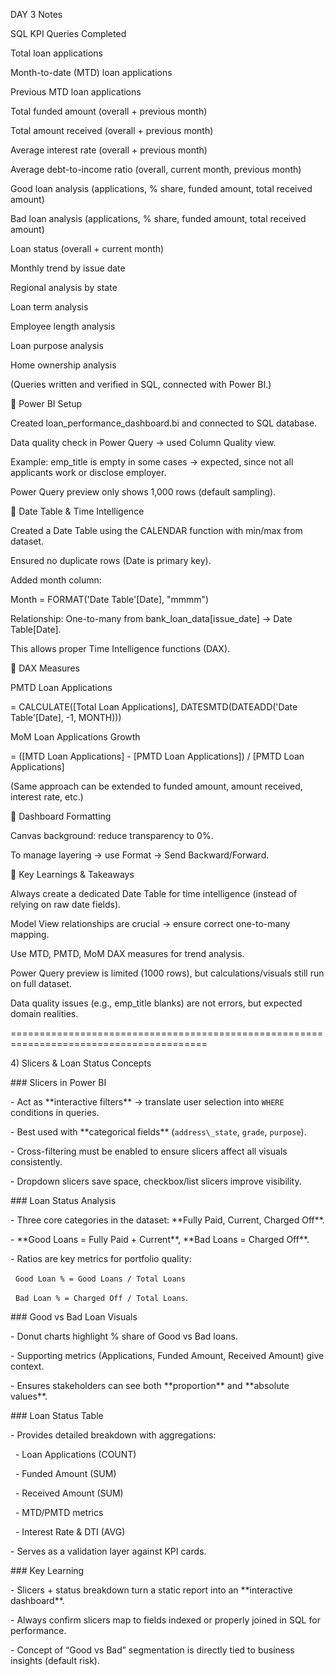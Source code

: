 DAY 3 Notes



SQL KPI Queries Completed

Total loan applications

Month-to-date (MTD) loan applications

Previous MTD loan applications

Total funded amount (overall + previous month)

Total amount received (overall + previous month)

Average interest rate (overall + previous month)

Average debt-to-income ratio (overall, current month, previous month)

Good loan analysis (applications, % share, funded amount, total received amount)

Bad loan analysis (applications, % share, funded amount, total received amount)

Loan status (overall + current month)

Monthly trend by issue date

Regional analysis by state

Loan term analysis

Employee length analysis

Loan purpose analysis

Home ownership analysis

(Queries written and verified in SQL, connected with Power BI.)



🔗 Power BI Setup

Created loan\_performance\_dashboard.bi and connected to SQL database.



Data quality check in Power Query → used Column Quality view.

Example: emp\_title is empty in some cases → expected, since not all applicants work or disclose employer.

Power Query preview only shows 1,000 rows (default sampling).

📅 Date Table \& Time Intelligence

Created a Date Table using the CALENDAR function with min/max from dataset.

Ensured no duplicate rows (Date is primary key).

Added month column:

Month = FORMAT('Date Table'\[Date], "mmmm")



Relationship: One-to-many from bank\_loan\_data\[issue\_date] → Date Table\[Date].



This allows proper Time Intelligence functions (DAX).



📐 DAX Measures

PMTD Loan Applications

= CALCULATE(\[Total Loan Applications],
DATESMTD(DATEADD('Date Table'\[Date], -1, MONTH)))



MoM Loan Applications Growth

= (\[MTD Loan Applications] - \[PMTD Loan Applications])
/ \[PMTD Loan Applications]



(Same approach can be extended to funded amount, amount received, interest rate, etc.)

🎨 Dashboard Formatting

Canvas background: reduce transparency to 0%.

To manage layering → use Format → Send Backward/Forward.

📌 Key Learnings \& Takeaways

Always create a dedicated Date Table for time intelligence (instead of relying on raw date fields).

Model View relationships are crucial → ensure correct one-to-many mapping.

Use MTD, PMTD, MoM DAX measures for trend analysis.

Power Query preview is limited (1000 rows), but calculations/visuals still run on full dataset.

Data quality issues (e.g., emp\_title blanks) are not errors, but expected domain realities.



========================================================================================

4\) Slicers \& Loan Status Concepts



\### Slicers in Power BI

\- Act as \*\*interactive filters\*\* → translate user selection into `WHERE` conditions in queries.

\- Best used with \*\*categorical fields\*\* (`address\_state`, `grade`, `purpose`).

\- Cross-filtering must be enabled to ensure slicers affect all visuals consistently.

\- Dropdown slicers save space, checkbox/list slicers improve visibility.



\### Loan Status Analysis

\- Three core categories in the dataset: \*\*Fully Paid, Current, Charged Off\*\*.

\- \*\*Good Loans = Fully Paid + Current\*\*, \*\*Bad Loans = Charged Off\*\*.

\- Ratios are key metrics for portfolio quality:  

&nbsp; `Good Loan % = Good Loans / Total Loans`  

&nbsp; `Bad Loan % = Charged Off / Total Loans`.



\### Good vs Bad Loan Visuals

\- Donut charts highlight % share of Good vs Bad loans.

\- Supporting metrics (Applications, Funded Amount, Received Amount) give context.

\- Ensures stakeholders can see both \*\*proportion\*\* and \*\*absolute values\*\*.



\### Loan Status Table

\- Provides detailed breakdown with aggregations:  

&nbsp; - Loan Applications (COUNT)  

&nbsp; - Funded Amount (SUM)  

&nbsp; - Received Amount (SUM)  

&nbsp; - MTD/PMTD metrics  

&nbsp; - Interest Rate \& DTI (AVG)

\- Serves as a validation layer against KPI cards.



\### Key Learning

\- Slicers + status breakdown turn a static report into an \*\*interactive dashboard\*\*.

\- Always confirm slicers map to fields indexed or properly joined in SQL for performance.

\- Concept of “Good vs Bad” segmentation is directly tied to business insights (default risk).



